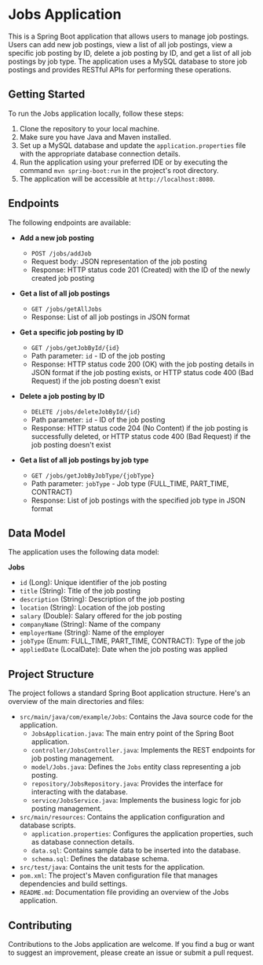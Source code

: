 # Jobs Application

This is a Spring Boot application that allows users to manage job postings. Users can add new job postings, view a list of all job postings, view a specific job posting by ID, delete a job posting by ID, and get a list of all job postings by job type. The application uses a MySQL database to store job postings and provides RESTful APIs for performing these operations.

## Getting Started

To run the Jobs application locally, follow these steps:

1. Clone the repository to your local machine.
2. Make sure you have Java and Maven installed.
3. Set up a MySQL database and update the `application.properties` file with the appropriate database connection details.
4. Run the application using your preferred IDE or by executing the command `mvn spring-boot:run` in the project's root directory.
5. The application will be accessible at `http://localhost:8080`.

## Endpoints

The following endpoints are available:

- **Add a new job posting**
  - `POST /jobs/addJob`
  - Request body: JSON representation of the job posting
  - Response: HTTP status code 201 (Created) with the ID of the newly created job posting

- **Get a list of all job postings**
  - `GET /jobs/getAllJobs`
  - Response: List of all job postings in JSON format

- **Get a specific job posting by ID**
  - `GET /jobs/getJobById/{id}`
  - Path parameter: `id` - ID of the job posting
  - Response: HTTP status code 200 (OK) with the job posting details in JSON format if the job posting exists, or HTTP status code 400 (Bad Request) if the job posting doesn't exist

- **Delete a job posting by ID**
  - `DELETE /jobs/deleteJobById/{id}`
  - Path parameter: `id` - ID of the job posting
  - Response: HTTP status code 204 (No Content) if the job posting is successfully deleted, or HTTP status code 400 (Bad Request) if the job posting doesn't exist

- **Get a list of all job postings by job type**
  - `GET /jobs/getJobByJobType/{jobType}`
  - Path parameter: `jobType` - Job type (FULL_TIME, PART_TIME, CONTRACT)
  - Response: List of job postings with the specified job type in JSON format

## Data Model

The application uses the following data model:

**Jobs**
- `id` (Long): Unique identifier of the job posting
- `title` (String): Title of the job posting
- `description` (String): Description of the job posting
- `location` (String): Location of the job posting
- `salary` (Double): Salary offered for the job posting
- `companyName` (String): Name of the company
- `employerName` (String): Name of the employer
- `jobType` (Enum: FULL_TIME, PART_TIME, CONTRACT): Type of the job
- `appliedDate` (LocalDate): Date when the job posting was applied

## Project Structure

The project follows a standard Spring Boot application structure. Here's an overview of the main directories and files:



- `src/main/java/com/example/Jobs`: Contains the Java source code for the application.
  - `JobsApplication.java`: The main entry point of the Spring Boot application.
  - `controller/JobsController.java`: Implements the REST endpoints for job posting management.
  - `model/Jobs.java`: Defines the `Jobs` entity class representing a job posting.
  - `repository/JobsRepository.java`: Provides the interface for interacting with the database.
  - `service/JobsService.java`: Implements the business logic for job posting management.
- `src/main/resources`: Contains the application configuration and database scripts.
  - `application.properties`: Configures the application properties, such as database connection details.
  - `data.sql`: Contains sample data to be inserted into the database.
  - `schema.sql`: Defines the database schema.
- `src/test/java`: Contains the unit tests for the application.
- `pom.xml`: The project's Maven configuration file that manages dependencies and build settings.
- `README.md`: Documentation file providing an overview of the Jobs application.

## Contributing

Contributions to the Jobs application are welcome. If you find a bug or want to suggest an improvement, please create an issue or submit a pull request.

